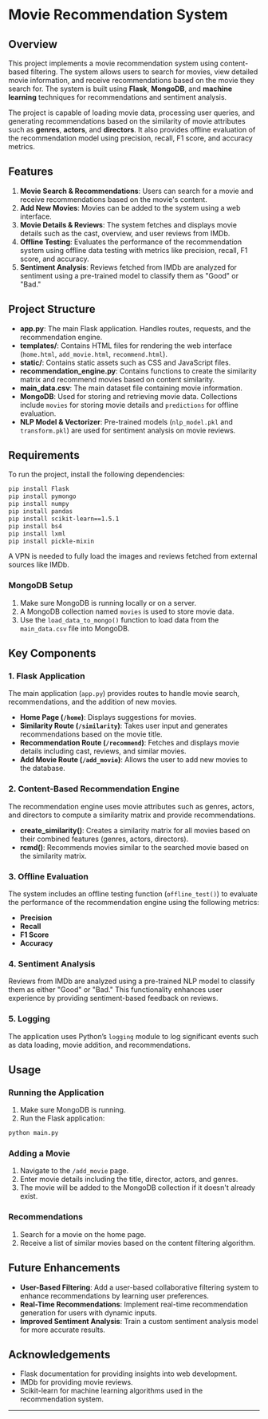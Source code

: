 # Movie Recommendation System

## Overview

This project implements a movie recommendation system using content-based filtering. The system allows users to search for movies, view detailed movie information, and receive recommendations based on the movie they search for. The system is built using **Flask**, **MongoDB**, and **machine learning** techniques for recommendations and sentiment analysis.

The project is capable of loading movie data, processing user queries, and generating recommendations based on the similarity of movie attributes such as **genres**, **actors**, and **directors**. It also provides offline evaluation of the recommendation model using precision, recall, F1 score, and accuracy metrics.

## Features

1. **Movie Search & Recommendations**: Users can search for a movie and receive recommendations based on the movie's content.
2. **Add New Movies**: Movies can be added to the system using a web interface.
3. **Movie Details & Reviews**: The system fetches and displays movie details such as the cast, overview, and user reviews from IMDb.
4. **Offline Testing**: Evaluates the performance of the recommendation system using offline data testing with metrics like precision, recall, F1 score, and accuracy.
5. **Sentiment Analysis**: Reviews fetched from IMDb are analyzed for sentiment using a pre-trained model to classify them as "Good" or "Bad."

## Project Structure

- **app.py**: The main Flask application. Handles routes, requests, and the recommendation engine.
- **templates/**: Contains HTML files for rendering the web interface (`home.html`, `add_movie.html`, `recommend.html`).
- **static/**: Contains static assets such as CSS and JavaScript files.
- **recommendation_engine.py**: Contains functions to create the similarity matrix and recommend movies based on content similarity.
- **main_data.csv**: The main dataset file containing movie information.
- **MongoDB**: Used for storing and retrieving movie data. Collections include `movies` for storing movie details and `predictions` for offline evaluation.
- **NLP Model & Vectorizer**: Pre-trained models (`nlp_model.pkl` and `transform.pkl`) are used for sentiment analysis on movie reviews.

## Requirements

To run the project, install the following dependencies:

```bash
pip install Flask
pip install pymongo
pip install numpy
pip install pandas
pip install scikit-learn==1.5.1
pip install bs4
pip install lxml
pip install pickle-mixin
```

A VPN is needed to fully load the images and reviews fetched from external sources like IMDb.

### MongoDB Setup

1. Make sure MongoDB is running locally or on a server.
2. A MongoDB collection named `movies` is used to store movie data.
3. Use the `load_data_to_mongo()` function to load data from the `main_data.csv` file into MongoDB.

## Key Components

### 1. **Flask Application**

The main application (`app.py`) provides routes to handle movie search, recommendations, and the addition of new movies.

- **Home Page (`/home`)**: Displays suggestions for movies.
- **Similarity Route (`/similarity`)**: Takes user input and generates recommendations based on the movie title.
- **Recommendation Route (`/recommend`)**: Fetches and displays movie details including cast, reviews, and similar movies.
- **Add Movie Route (`/add_movie`)**: Allows the user to add new movies to the database.

### 2. **Content-Based Recommendation Engine**

The recommendation engine uses movie attributes such as genres, actors, and directors to compute a similarity matrix and provide recommendations.

- **create_similarity()**: Creates a similarity matrix for all movies based on their combined features (genres, actors, directors).
- **rcmd()**: Recommends movies similar to the searched movie based on the similarity matrix.

### 3. **Offline Evaluation**

The system includes an offline testing function (`offline_test()`) to evaluate the performance of the recommendation engine using the following metrics:

- **Precision**
- **Recall**
- **F1 Score**
- **Accuracy**

### 4. **Sentiment Analysis**

Reviews from IMDb are analyzed using a pre-trained NLP model to classify them as either "Good" or "Bad." This functionality enhances user experience by providing sentiment-based feedback on reviews.

### 5. **Logging**

The application uses Python’s `logging` module to log significant events such as data loading, movie addition, and recommendations.

## Usage

### Running the Application

1. Make sure MongoDB is running.
2. Run the Flask application:

```bash
python main.py
```

### Adding a Movie

1. Navigate to the `/add_movie` page.
2. Enter movie details including the title, director, actors, and genres.
3. The movie will be added to the MongoDB collection if it doesn't already exist.

### Recommendations

1. Search for a movie on the home page.
2. Receive a list of similar movies based on the content filtering algorithm.

## Future Enhancements

- **User-Based Filtering**: Add a user-based collaborative filtering system to enhance recommendations by learning user preferences.
- **Real-Time Recommendations**: Implement real-time recommendation generation for users with dynamic inputs.
- **Improved Sentiment Analysis**: Train a custom sentiment analysis model for more accurate results.

## Acknowledgements

- Flask documentation for providing insights into web development.
- IMDb for providing movie reviews.
- Scikit-learn for machine learning algorithms used in the recommendation system.

---
